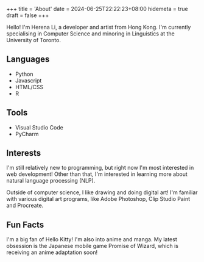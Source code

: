 +++
title = 'About'
date = 2024-06-25T22:22:23+08:00
hidemeta = true
draft = false
+++

Hello! I'm Herena Li, a developer and artist from Hong Kong. I'm currently specialising in Computer Science and minoring in Linguistics at the University of Toronto.

## Languages

- Python
- Javascript
- HTML/CSS
- R

## Tools

- Visual Studio Code
- PyCharm

## Interests

I'm still relatively new to programming, but right now I'm most interested in web development! Other than that, I'm interested in learning more about natural language processing (NLP).

Outside of computer science, I like drawing and doing digital art! I'm familiar with various digital art programs, like Adobe Photoshop, Clip Studio Paint and Procreate.

## Fun Facts

I'm a big fan of Hello Kitty! I'm also into anime and manga. My latest obsession is the Japanese mobile game Promise of Wizard, which is receiving an anime adaptation soon!
